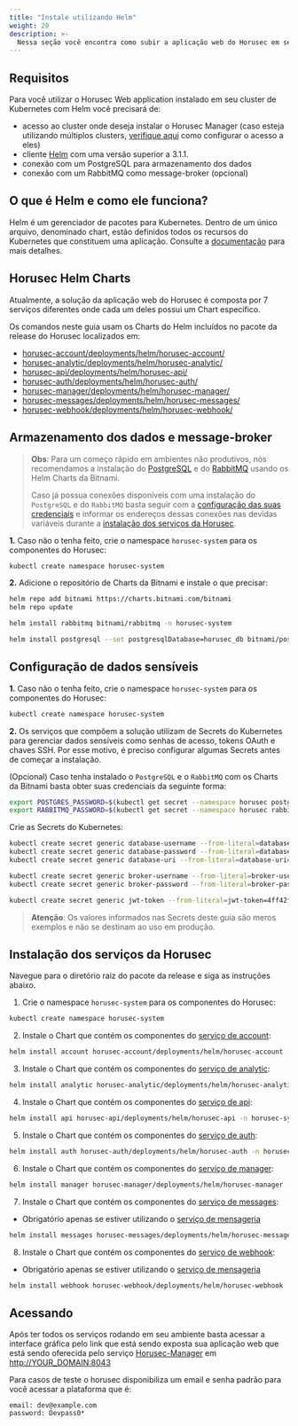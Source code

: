 ```yaml
---
title: "Instale utilizando Helm"
weight: 20
description: >-
  Nessa seção você encontra como subir a aplicação web do Horusec em seu cluster Kubernetes usando o Helm
---
```


## **Requisitos**

Para você utilizar o Horusec Web application instalado em seu cluster de Kubernetes com Helm você precisará de:

* acesso ao cluster onde deseja instalar o Horusec Manager (caso esteja utilizando múltiplos
  clusters, [verifique aqui](https://kubernetes.io/docs/tasks/access-application-cluster/configure-access-multiple-clusters/)
  como configurar o acesso a eles)
* cliente [Helm](https://helm.sh/docs/intro/install/) com uma versão superior a 3.1.1.
* conexão com um PostgreSQL para armazenamento dos dados
* conexão com um RabbitMQ como message-broker (opcional)

## **O que é Helm e como ele funciona?**

Helm é um gerenciador de pacotes para Kubernetes. Dentro de um único arquivo, denominado chart, estão definidos todos os
recursos do Kubernetes que constituem uma aplicação. Consulte a [documentação](https://helm.sh/docs/) para mais
detalhes.

## **Horusec Helm Charts**

Atualmente, a solução da aplicação web do Horusec é composta por 7 serviços diferentes onde cada um deles possui um Chart
específico.

Os comandos neste guia usam os Charts do Helm incluídos no pacote da release do Horusec localizados em:

* [horusec-account/deployments/helm/horusec-account/](https://github.com/ZupIT/horusec/tree/master/horusec-account/deployments/helm/horusec-account)
* [horusec-analytic/deployments/helm/horusec-analytic/](https://github.com/ZupIT/horusec/tree/master/horusec-analytic/deployments/helm/horusec-analytic)
* [horusec-api/deployments/helm/horusec-api/](https://github.com/ZupIT/horusec/tree/master/horusec-api/deployments/helm/horusec-api)
* [horusec-auth/deployments/helm/horusec-auth/](https://github.com/ZupIT/horusec/tree/master/horusec-auth/deployments/helm/horusec-auth)
* [horusec-manager/deployments/helm/horusec-manager/](https://github.com/ZupIT/horusec/tree/master/horusec-manager/deployments/helm/horusec-manager)
* [horusec-messages/deployments/helm/horusec-messages/](https://github.com/ZupIT/horusec/tree/master/horusec-messages/deployments/helm/horusec-messages)
* [horusec-webhook/deployments/helm/horusec-webhook/](https://github.com/ZupIT/horusec/tree/master/horusec-webhook/deployments/helm/horusec-webhook)

## **Armazenamento dos dados e message-broker**

> **Obs**: Para um começo rápido em ambientes não produtivos, nós recomendamos a instalação do [PostgreSQL](https://github.com/bitnami/charts/tree/master/bitnami/postgresql) e do [RabbitMQ](https://github.com/bitnami/charts/tree/master/bitnami/rabbitmq) usando os Helm Charts da Bitnami.
>
> Caso já possua conexões disponíveis com uma instalação do `PostgreSQL` e do `RabbitMQ` basta seguir com a [configuração das suas credenciais](#configuração-de-dados-sensíveis) e informar os endereços dessas conexões nas devidas variáveis durante a [instalação dos serviços da Horusec](#instalação-dos-serviços-da-horusec).

**1.** Caso não o tenha feito, crie o namespace `horusec-system` para os componentes do Horusec:

```bash
kubectl create namespace horusec-system
```

**2.** Adicione o repositório de Charts da Bitnami e instale o que precisar:

```bash
helm repo add bitnami https://charts.bitnami.com/bitnami
helm repo update

helm install rabbitmq bitnami/rabbitmq -n horusec-system

helm install postgresql --set postgresqlDatabase=horusec_db bitnami/postgresql -n horusec-system
```

## **Configuração de dados sensíveis**

**1.** Caso não o tenha feito, crie o namespace `horusec-system` para os componentes do Horusec:

```bash
kubectl create namespace horusec-system
```

**2.** Os serviços que compõem a solução utilizam de Secrets do Kubernetes para gerenciar dados sensíveis como senhas de
acesso, tokens OAuth e chaves SSH. Por esse motivo, é preciso configurar algumas Secrets antes de começar a instalação.

(Opcional) Caso tenha instalado o `PostgreSQL` e o `RabbitMQ` com os Charts da Bitnami basta obter suas credenciais da
seguinte forma:

```bash
export POSTGRES_PASSWORD=$(kubectl get secret --namespace horusec postgresql -o jsonpath="{.data.postgresql-password}" | base64 --decode)
export RABBITMQ_PASSWORD=$(kubectl get secret --namespace horusec rabbitmq -o jsonpath="{.data.rabbitmq-password}" | base64 --decode)"
```

Crie as Secrets do Kubernetes:

```bash
kubectl create secret generic database-username --from-literal=database-username=postgres
kubectl create secret generic database-password --from-literal=database-password=$POSTGRES_PASSWORD
kubectl create secret generic database-uri --from-literal=database-uri=postgresql://postgres:LGGaP7GCul@postgresql.horusec:5432/horusec_db?sslmode=disable

kubectl create secret generic broker-username --from-literal=broker-username=user
kubectl create secret generic broker-password --from-literal=broker-password=$RABBITMQ_PASSWORD

kubectl create secret generic jwt-token --from-literal=jwt-token=4ff42f67-5929-fc52-65f1-3afc77ad86d5
```

> **Atenção**: Os valores informados nas Secrets deste guia são meros exemplos e não se destinam ao uso em produção.

## **Instalação dos serviços da Horusec**

Navegue para o diretório raiz do pacote da release e siga as instruções abaixo.

1. Crie o namespace `horusec-system` para os componentes do Horusec:
```bash
kubectl create namespace horusec-system
```

2. Instale o Chart que contém os componentes do [serviço de account](/docs/pt-br/web/services/account):
```bash
helm install account horusec-account/deployments/helm/horusec-account -n horusec-system
```

3. Instale o Chart que contém os componentes do [serviço de analytic](/docs/pt-br/web/services/analytic):
```bash
helm install analytic horusec-analytic/deployments/helm/horusec-analytic -n horusec-system
```

4. Instale o Chart que contém os componentes do [serviço de api](/docs/pt-br/web/services/api):
```bash
helm install api horusec-api/deployments/helm/horusec-api -n horusec-system
```

5. Instale o Chart que contém os componentes do [serviço de auth](/docs/pt-br/web/services/auth):
```bash
helm install auth horusec-auth/deployments/helm/horusec-auth -n horusec-system
```

6. Instale o Chart que contém os componentes do [serviço de manager](/docs/pt-br/web/services/manager):
```bash
helm install manager horusec-manager/deployments/helm/horusec-manager -n horusec-system
```

7. Instale o Chart que contém os componentes do [serviço de messages](/docs/pt-br/web/services/messages):
  - Obrigatório apenas se estiver utilizando o [serviço de mensageria](/docs/pt-br/tutorials/how-to-enable-disable-messaging-service)
```bash
helm install messages horusec-messages/deployments/helm/horusec-messages -n horusec-system
```

8. Instale o Chart que contém os componentes do [serviço de webhook](/docs/pt-br/web/services/webhook):
  - Obrigatório apenas se estiver utilizando o [serviço de mensageria](/docs/pt-br/tutorials/how-to-enable-disable-messaging-service)
```bash
helm install webhook horusec-webhook/deployments/helm/horusec-webhook -n horusec-system
```

## **Acessando**
Após ter todos os serviços rodando em seu ambiente basta acessar a interface gráfica pelo link que está sendo exposta sua aplicação web que está sendo oferecida pelo serviço [Horusec-Manager](/docs/pt-br/web/services/manager) em [http://YOUR_DOMAIN:8043](http://YOUR_DOMAIN:8043)

Para casos de teste o horusec disponibiliza um email e senha padrão para você acessar a plataforma que é:
```text
email: dev@example.com
password: Devpass0*
```